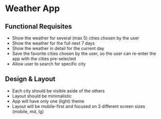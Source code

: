 # Weather App

## Functional Requisites

- Show the weather for several (max 5) cities chosen by the user
- Show the weather for the full next 7 days
- Show the weather in detail for the current day
- Save the favorite cities chosen by the user, so the user can re-enter the app with the cities pre-selected
- Allow user to search for specific city

## Design & Layout

- Each city should be visible aside of the others
- Layout should be minimalistic
- App will have only one (light) theme
- Layout will be mobile-first and focused on 3 different screen sizes (mobile, md, lg)
